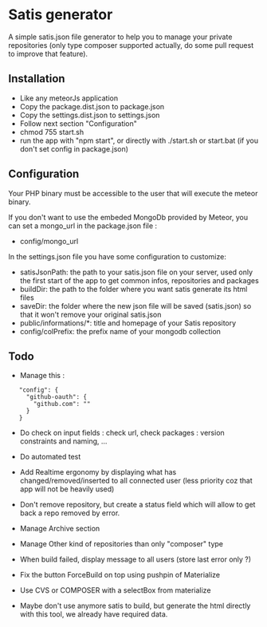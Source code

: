 # Satis generator

A simple satis.json file generator to help you to manage your private repositories (only type composer supported actually, do some pull request to improve that feature).

## Installation

* Like any meteorJs application
* Copy the package.dist.json to package.json
* Copy the settings.dist.json to settings.json
* Follow next section "Configuration" 
* chmod 755 start.sh
* run the app with "npm start", or directly with ./start.sh or start.bat (if you don't set config in package.json)

## Configuration

Your PHP binary must be accessible to the user that will execute the meteor binary.

If you don't want to use the embeded MongoDb provided by Meteor, you can set a mongo_url in the package.json file :
* config/mongo_url

In the settings.json file you have some configuration to customize:

* satisJsonPath: the path to your satis.json file on your server, used only the first start of the app to get common infos, repositories and packages
* buildDir: the path to the folder where you want satis generate its html files
* saveDir: the folder where the new json file will be saved (satis.json) so that it won't remove your original satis.json
* public/informations/*: title and homepage of your Satis repository
* config/colPrefix: the prefix name of your mongodb collection 

## Todo

* Manage this : 
 
``` 
   "config": {
     "github-oauth": {
       "github.com": ""
     }
   }
```
        
* Do check on input fields : check url, check packages : version constraints and naming, ...
* Do automated test
* Add Realtime ergonomy by displaying what has changed/removed/inserted to all connected user (less priority coz that app will not be heavily used)

* Don't remove repository, but create a status field which will allow to get back a repo removed by error.

* Manage Archive section
* Manage Other kind of repositories than only "composer" type
* When build failed, display message to all users (store last error only ?)
* Fix the button ForceBuild on top using pushpin of Materialize
* Use CVS or COMPOSER with a selectBox from materialize 
 
* Maybe don't use anymore satis to build, but generate the html directly with this tool, we already have required data.
